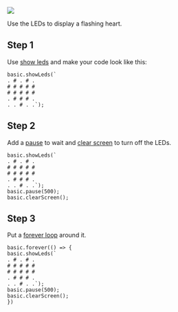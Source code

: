 ![](/static/mb/projects/a1-display.png)

Use the LEDs to display a flashing heart.

## Step 1

Use [show leds](/reference/basic/showLeds) and make your code look like this:

```blocks
basic.showLeds(`
. # . # .
# # # # #
# # # # #
. # # # .
. . # . .`);
```

## Step 2

Add a [pause](/reference/basic/pause) to wait and [clear screen](/reference/basic/clearScreen) to turn off the LEDs.

```blocks
basic.showLeds(`
. # . # .
# # # # #
# # # # #
. # # # .
. . # . .`);
basic.pause(500);
basic.clearScreen();
```

## Step 3

Put a [forever loop](/reference/basic/forever) around it.

```blocks
basic.forever(() => {
basic.showLeds(`
. # . # .
# # # # #
# # # # #
. # # # .
. . # . .`);
basic.pause(500);
basic.clearScreen();
})
```